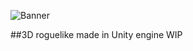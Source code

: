![Banner](https://user-images.githubusercontent.com/61236243/229783227-54466c08-481d-4441-ab77-d95340bacea4.jpg)


##3D roguelike made in Unity engine WIP
